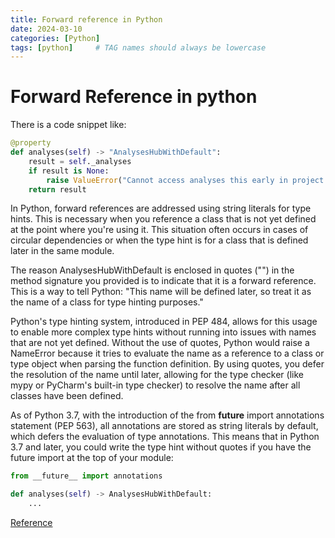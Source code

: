 ```yaml
---
title: Forward reference in Python
date: 2024-03-10
categories: [Python]
tags: [python]     # TAG names should always be lowercase
---
```

Forward Reference in python
===========================

There is a code snippet like:

```python
@property
def analyses(self) -> "AnalysesHubWithDefault":
    result = self._analyses
    if result is None:
        raise ValueError("Cannot access analyses this early in project lifecycle")
    return result
```

In Python, forward references are addressed using string literals for type hints. This is necessary when you reference a class that is not yet defined at the point where you're using it. This situation often occurs in cases of circular dependencies or when the type hint is for a class that is defined later in the same module.

The reason AnalysesHubWithDefault is enclosed in quotes ("") in the method signature you provided is to indicate that it is a forward reference. This is a way to tell Python: "This name will be defined later, so treat it as the name of a class for type hinting purposes."

Python's type hinting system, introduced in PEP 484, allows for this usage to enable more complex type hints without running into issues with names that are not yet defined. Without the use of quotes, Python would raise a NameError because it tries to evaluate the name as a reference to a class or type object when parsing the function definition. By using quotes, you defer the resolution of the name until later, allowing for the type checker (like mypy or PyCharm's built-in type checker) to resolve the name after all classes have been defined.

As of Python 3.7, with the introduction of the from __future__ import annotations statement (PEP 563), all annotations are stored as string literals by default, which defers the evaluation of type annotations. This means that in Python 3.7 and later, you could write the type hint without quotes if you have the future import at the top of your module:

```python
from __future__ import annotations

def analyses(self) -> AnalysesHubWithDefault:
    ...

```

[Reference](https://peps.python.org/pep-0563/)
